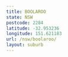 ```yaml
---
title: BOOLAROO
state: NSW
postcode: 2284
latitude: -32.953236
longitude: 151.621183
url: /nsw/boolaroo/
layout: suburb
---
```

